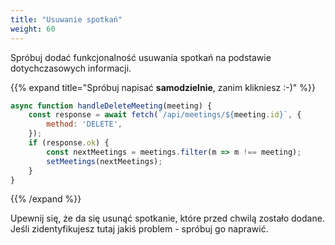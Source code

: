 ```yaml
---
title: "Usuwanie spotkań"
weight: 60
---
```


Spróbuj dodać funkcjonalność usuwania spotkań na podstawie dotychczasowych informacji.

{{% expand title="Spróbuj napisać **samodzielnie**, zanim klikniesz :-)" %}}

```jsx
async function handleDeleteMeeting(meeting) {
    const response = await fetch(`/api/meetings/${meeting.id}`, {
        method: 'DELETE',
    });
    if (response.ok) {
        const nextMeetings = meetings.filter(m => m !== meeting);
        setMeetings(nextMeetings);
    }
}
```

{{% /expand %}}

Upewnij się, że da się usunąć spotkanie, które przed chwilą zostało dodane. Jeśli
zidentyfikujesz tutaj jakiś problem - spróbuj go naprawić.
